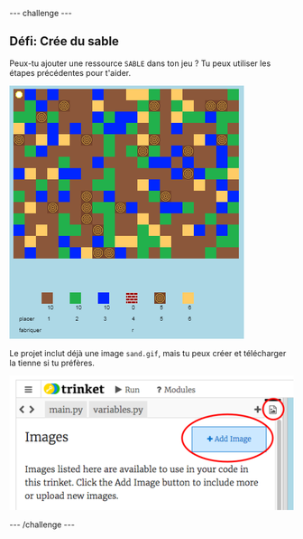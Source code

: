 \--- challenge \---

## Défi: Crée du sable

Peux-tu ajouter une ressource `SABLE` dans ton jeu ? Tu peux utiliser les étapes précédentes pour t'aider.

![screenshot](images/craft-sand.png)

Le projet inclut déjà une image `sand.gif`, mais tu peux créer et télécharger la tienne si tu préfères.

![screenshot](images/craft-upload.png)

\--- /challenge \---